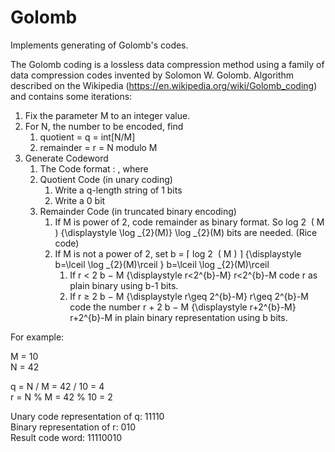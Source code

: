 # Golomb
Implements generating of Golomb's codes.

The Golomb coding is a lossless data compression method using a family of data compression codes invented by Solomon W. Golomb.
Algorithm described on the Wikipedia (https://en.wikipedia.org/wiki/Golomb_coding) and contains some iterations:


1. Fix the parameter M to an integer value.
2. For N, the number to be encoded, find
    1. quotient = q = int[N/M]
    2. remainder = r = N modulo M
3. Generate Codeword
    1. The Code format : <Quotient Code><Remainder Code>, where
    2. Quotient Code (in unary coding)
        1. Write a q-length string of 1 bits
        2. Write a 0 bit
    3. Remainder Code (in truncated binary encoding)
        1. If M is power of 2, code remainder as binary format. So log 2 ⁡ ( M ) {\displaystyle \log _{2}(M)} \log _{2}(M) bits are needed. (Rice code)
        2. If M is not a power of 2, set b = ⌈ log 2 ⁡ ( M ) ⌉ {\displaystyle b=\lceil \log _{2}(M)\rceil } b=\lceil \log _{2}(M)\rceil
            1. If r < 2 b − M {\displaystyle r<2^{b}-M} r<2^{b}-M code r as plain binary using b-1 bits.
            2. If r ≥ 2 b − M {\displaystyle r\geq 2^{b}-M} r\geq 2^{b}-M code the number r + 2 b − M {\displaystyle r+2^{b}-M} r+2^{b}-M in plain binary representation using b bits.


For example:    

M = 10    
N = 42    

q = N / M = 42 / 10 = 4    
r = N % M = 42 % 10 = 2    

Unary code representation of q: 11110    
Binary representation of r: 010    
Result code word: 11110010    
